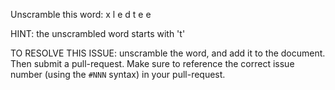 Unscramble this word: x l e d t e e

HINT: the unscrambled word starts with 't'



TO RESOLVE THIS ISSUE: unscramble the word, and add it to the document. Then submit a pull-request.  Make sure to reference the correct issue  number (using the `#NNN` syntax) in your pull-request. 

